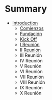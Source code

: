 # Summary

* [Introduction](README.md)
   * [Comienzos](comienzos.md)
   * [Fundación](fundacion.md)
   * [Kick Off](kick_off.md)
   * [I Reunión](i_reunion.md)
   * [II Reunión](ii_reunion.md)
   * III Reunión
   * IV Reunión
   * V Reunión
   * VI Reunión
   * VII Reunión
   * VIII Reunión
   * IX Reunión
   * X Reunión

